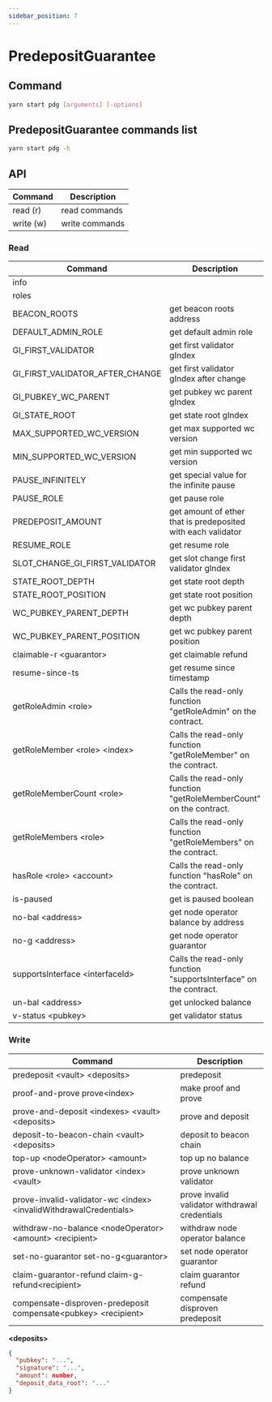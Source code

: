 ```yaml
---
sidebar_position: 7
---
```


# PredepositGuarantee

## Command

```bash
yarn start pdg [arguments] [-options]
```

## PredepositGuarantee commands list

```bash
yarn start pdg -h
```

## API

| Command   | Description    |
| --------- | -------------- |
| read (r)  | read commands  |
| write (w) | write commands |

### Read

| Command                          | Description                                                        |
| -------------------------------- | ------------------------------------------------------------------ |
| info                             |                                                                    |
| roles                            |                                                                    |
| BEACON_ROOTS                     | get beacon roots address                                           |
| DEFAULT_ADMIN_ROLE               | get default admin role                                             |
| GI_FIRST_VALIDATOR               | get first validator gIndex                                         |
| GI_FIRST_VALIDATOR_AFTER_CHANGE  | get first validator gIndex after change                            |
| GI_PUBKEY_WC_PARENT              | get pubkey wc parent gIndex                                        |
| GI_STATE_ROOT                    | get state root gIndex                                              |
| MAX_SUPPORTED_WC_VERSION         | get max supported wc version                                       |
| MIN_SUPPORTED_WC_VERSION         | get min supported wc version                                       |
| PAUSE_INFINITELY                 | get special value for the infinite pause                           |
| PAUSE_ROLE                       | get pause role                                                     |
| PREDEPOSIT_AMOUNT                | get amount of ether that is predeposited with each validator       |
| RESUME_ROLE                      | get resume role                                                    |
| SLOT_CHANGE_GI_FIRST_VALIDATOR   | get slot change first validator gIndex                             |
| STATE_ROOT_DEPTH                 | get state root depth                                               |
| STATE_ROOT_POSITION              | get state root position                                            |
| WC_PUBKEY_PARENT_DEPTH           | get wc pubkey parent depth                                         |
| WC_PUBKEY_PARENT_POSITION        | get wc pubkey parent position                                      |
| claimable-r \<guarantor>         | get claimable refund                                               |
| resume-since-ts                  | get resume since timestamp                                         |
| getRoleAdmin \<role>             | Calls the read-only function "getRoleAdmin" on the contract.       |
| getRoleMember \<role> \<index>   | Calls the read-only function "getRoleMember" on the contract.      |
| getRoleMemberCount \<role>       | Calls the read-only function "getRoleMemberCount" on the contract. |
| getRoleMembers \<role>           | Calls the read-only function "getRoleMembers" on the contract.     |
| hasRole \<role> \<account>       | Calls the read-only function "hasRole" on the contract.            |
| is-paused                        | get is paused boolean                                              |
| no-bal \<address>                | get node operator balance by address                               |
| no-g \<address>                  | get node operator guarantor                                        |
| supportsInterface \<interfaceId> | Calls the read-only function "supportsInterface" on the contract.  |
| un-bal \<address>                | get unlocked balance                                               |
| v-status \<pubkey>               | get validator status                                               |

### Write

| Command                                                             | Description                                    |
| ------------------------------------------------------------------- | ---------------------------------------------- |
| predeposit \<vault> \<deposits>                                     | predeposit                                     |
| proof-and-prove prove\<index>                                       | make proof and prove                           |
| prove-and-deposit \<indexes> \<vault> \<deposits>                   | prove and deposit                              |
| deposit-to-beacon-chain \<vault> \<deposits>                        | deposit to beacon chain                        |
| top-up \<nodeOperator> \<amount>                                    | top up no balance                              |
| prove-unknown-validator \<index> \<vault>                           | prove unknown validator                        |
| prove-invalid-validator-wc \<index> \<invalidWithdrawalCredentials> | prove invalid validator withdrawal credentials |
| withdraw-no-balance \<nodeOperator> \<amount> \<recipient>          | withdraw node operator balance                 |
| set-no-guarantor set-no-g\<guarantor>                               | set node operator guarantor                    |
| claim-guarantor-refund claim-g-refund\<recipient>                   | claim guarantor refund                         |
| compensate-disproven-predeposit compensate\<pubkey> \<recipient>    | compensate disproven predeposit                |

**\<deposits>**

```json
{
  "pubkey": "...",
  "signature": "...",
  "amount": number,
  "deposit_data_root": "..."
}
```
